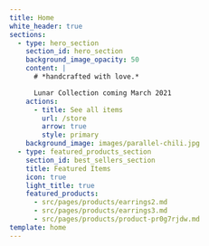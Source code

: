 ```yaml
---
title: Home
white_header: true
sections:
  - type: hero_section
    section_id: hero_section
    background_image_opacity: 50
    content: |
      # *handcrafted with love.*

      Lunar Collection coming March 2021
    actions:
      - title: See all items
        url: /store
        arrow: true
        style: primary
    background_image: images/parallel-chili.jpg
  - type: featured_products_section
    section_id: best_sellers_section
    title: Featured Items
    icon: true
    light_title: true
    featured_products:
      - src/pages/products/earrings2.md
      - src/pages/products/earrings3.md
      - src/pages/products/product-pr0g7rjdw.md
template: home
---
```

